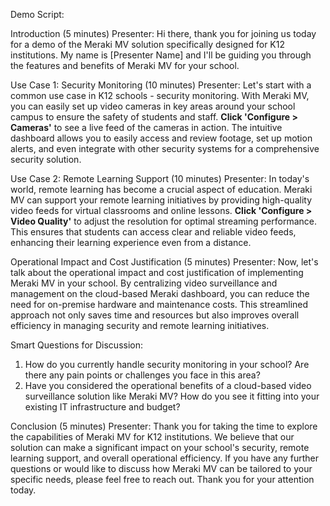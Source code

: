 Demo Script:

Introduction (5 minutes)
Presenter: Hi there, thank you for joining us today for a demo of the Meraki MV solution specifically designed for K12 institutions. My name is [Presenter Name] and I'll be guiding you through the features and benefits of Meraki MV for your school.

Use Case 1: Security Monitoring (10 minutes)
Presenter: Let's start with a common use case in K12 schools - security monitoring. With Meraki MV, you can easily set up video cameras in key areas around your school campus to ensure the safety of students and staff. **Click 'Configure > Cameras'** to see a live feed of the cameras in action. The intuitive dashboard allows you to easily access and review footage, set up motion alerts, and even integrate with other security systems for a comprehensive security solution.

Use Case 2: Remote Learning Support (10 minutes)
Presenter: In today's world, remote learning has become a crucial aspect of education. Meraki MV can support your remote learning initiatives by providing high-quality video feeds for virtual classrooms and online lessons. **Click 'Configure > Video Quality'** to adjust the resolution for optimal streaming performance. This ensures that students can access clear and reliable video feeds, enhancing their learning experience even from a distance.

Operational Impact and Cost Justification (5 minutes)
Presenter: Now, let's talk about the operational impact and cost justification of implementing Meraki MV in your school. By centralizing video surveillance and management on the cloud-based Meraki dashboard, you can reduce the need for on-premise hardware and maintenance costs. This streamlined approach not only saves time and resources but also improves overall efficiency in managing security and remote learning initiatives.

Smart Questions for Discussion:
1. How do you currently handle security monitoring in your school? Are there any pain points or challenges you face in this area?
2. Have you considered the operational benefits of a cloud-based video surveillance solution like Meraki MV? How do you see it fitting into your existing IT infrastructure and budget?

Conclusion (5 minutes)
Presenter: Thank you for taking the time to explore the capabilities of Meraki MV for K12 institutions. We believe that our solution can make a significant impact on your school's security, remote learning support, and overall operational efficiency. If you have any further questions or would like to discuss how Meraki MV can be tailored to your specific needs, please feel free to reach out. Thank you for your attention today.